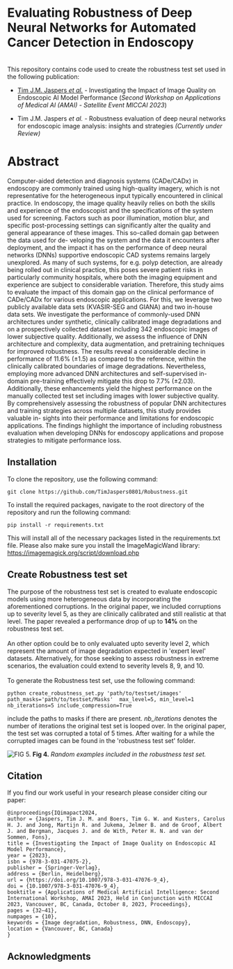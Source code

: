 # Evaluating Robustness of Deep Neural Networks for Automated Cancer Detection in Endoscopy
\
This repository contains code used to create the robustness test set used in the following publication:

- [Tim J.M. Jaspers *et al.*](https://link.springer.com/chapter/10.1007/978-3-031-47076-9_4) - Investigating the Impact of Image Quality on Endoscopic AI Model Performance (*Second Workshop on Applications of Medical AI (AMAI) - Satellite Event MICCAI 2023*)

- Tim J.M. Jaspers *et al.* - Robustness evaluation of deep neural networks for endoscopic image analysis: insights
and strategies *(Currently under Review)* 

# Abstract
Computer-aided detection and diagnosis systems (CADe/CADx) in endoscopy are commonly trained using high-quality imagery, which is not representative for the heterogeneous input typically encountered in clinical practice. In endoscopy,
the image quality heavily relies on both the skills and experience of the endoscopist and the specifications of the system used for screening. Factors such as poor illumination, motion blur, and specific post-processing settings can
significantly alter the quality and general appearance of these images. This so-called domain gap between the data used for de-
veloping the system and the data it encounters after deployment, and the impact it has on the performance of deep neural networks (DNNs) 
supportive endoscopic CAD systems remains largely unexplored. As many of such systems, for e.g. polyp detection,
are already being rolled out in clinical practice, this poses severe patient risks in particularly community hospitals,
where both the imaging equipment and experience are
subject to considerable variation. Therefore, this study aims to evaluate the impact of
this domain gap on the clinical performance of CADe/CADx for various endoscopic
applications. For this, we leverage two publicly available data sets (KVASIR-SEG and
GIANA) and two in-house data sets. We investigate the performance of commonly-used
DNN architectures under synthetic, clinically calibrated image degradations and on a
prospectively collected dataset including 342 endoscopic images of lower subjective
quality. Additionally, we assess the influence of DNN architecture and complexity, data
augmentation, and pretraining techniques for improved robustness. The results reveal
a considerable decline in performance of 11.6% (±1.5) as compared to the reference,
within the clinically calibrated boundaries of image degradations. Nevertheless, employing more advanced DNN architectures and self-supervised in-domain pre-training
effectively mitigate this drop to 7.7% (±2.03). Additionally, these enhancements yield
the highest performance on the manually collected test set including images with lower
subjective quality. By comprehensively assessing the robustness of popular DNN architectures and training strategies across multiple datasets, this study provides valuable in-
sights into their performance and limitations for endoscopic applications. The findings
highlight the importance of including robustness evaluation when developing DNNs for
endoscopy applications and propose strategies to mitigate performance loss.

## Installation
To clone the repository, use the following command:

```
git clone https://github.com/TimJaspers0801/Robustness.git
```
To install the required packages, navigate to the root directory of the repository and run the following command:

```
pip install -r requirements.txt
```
This will install all of the necessary packages listed in the requirements.txt file. Please also make sure you install the ImageMagicWand library:
https://imagemagick.org/script/download.php

## Create Robustness test set
The purpose of the robustness test set is created to evaluate endoscopic models using more heterogeneous data by 
incorporating the aforementioned corruptions. In the original paper, we included corruptions
up to severity level 5, as they are clinically calibrated and still realistic at that level. The paper revealed a performance drop of up to **14%** on the robustness test set.\
\
An other option could be to only evaluated upto severity level 2, which represent the amount of image degradation
expected in 'expert level' datasets. Alternatively, for those seeking to assess robustness in extreme scenarios, the evaluation could extend to severity levels 8, 9, and 10.\
\
To generate the Robustness test set, use the following command:

```
python create_robustness_set.py 'path/to/testset/images' path_masks='path/to/testset/Masks'  max_level=5, min_level=1 nb_iterations=5 include_compression=True
```
include the paths to masks if there are present. *nb_iterations* denotes the number of iterations the original test set is looped over.
In the original paper, the test set was corrupted a total of 5 times. After waiting for a while the corrupted images can be found in the 'robustness test set' folder.

![FIG 5.](Images/R5T.png)
**Fig 4.** *Random examples included in the robustness test set.*


## Citation
If you find our work useful in your research please consider citing our paper:

```
@inproceedings{IQimapact2024,
author = {Jaspers, Tim J. M. and Boers, Tim G. W. and Kusters, Carolus H. J. and Jong, Martijn R. and Jukema, Jelmer B. and de Groof, Albert J. and Bergman, Jacques J. and de With, Peter H. N. and van der Sommen, Fons},
title = {Investigating the Impact of Image Quality on Endoscopic AI Model Performance},
year = {2023},
isbn = {978-3-031-47075-2},
publisher = {Springer-Verlag},
address = {Berlin, Heidelberg},
url = {https://doi.org/10.1007/978-3-031-47076-9_4},
doi = {10.1007/978-3-031-47076-9_4},
booktitle = {Applications of Medical Artificial Intelligence: Second International Workshop, AMAI 2023, Held in Conjunction with MICCAI 2023, Vancouver, BC, Canada, October 8, 2023, Proceedings},
pages = {32–41},
numpages = {10},
keywords = {Image degradation, Robustness, DNN, Endoscopy},
location = {Vancouver, BC, Canada}
}
```

## Acknowledgments 






